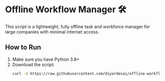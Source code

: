 # Offline Workflow Manager 🛠️

This script is a lightweight, fully offline task and workforce manager for large companies with minimal internet access.

## How to Run

1. Make sure you have Python 3.8+
2. Download the script:
   ```bash
   curl -O https://raw.githubusercontent.com/diyardesai/offline-workflow-manager/main/offline_workflow_manager.py
